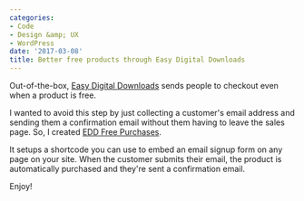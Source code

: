 ```yaml
---
categories:
- Code
- Design &amp; UX
- WordPress
date: '2017-03-08'
title: Better free products through Easy Digital Downloads
---
```


Out-of-the-box, [Easy Digital Downloads](https://easydigitaldownloads.com/) sends people to checkout even when a product is free.

I wanted to avoid this step by just collecting a customer's email address and sending them a confirmation email without them having to leave the sales page. So, I created [EDD Free Purchases](https://github.com/cferdinandi/gmt-edd-free-purchases).

It setups a shortcode you can use to embed an email signup form on any page on your site. When the customer submits their email, the product is automatically purchased and they're sent a confirmation email.

Enjoy!